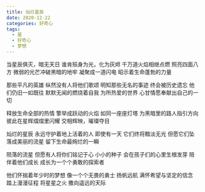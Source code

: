 ```yaml
---
title: 灿烂星辰
date: 2020-12-22
categories: 好奇心
tags:
  - 星
  - 好奇心
  - 梦想
---
```


当星辰俱灭，暗无天日
谁肯殒身为光，化为灰烬
千万道火焰相继点燃
照亮四面八方
微弱的光芒冲破黑暗的地牢
凝聚成一道闪电
昭示着生命蓬勃的力量
<!--more-->
那些平凡的英雄
纵然没有人将他们歌颂
明知那些无名的事迹
终会被历史遗忘
他们仍旧一如既往
默默无闻的燃烧着自我
为所热爱的世界
心甘情愿奉献出自己的一切

释放生命全部的热情
擎举成跃动的火焰
如同一座座灯塔
为黑暗里的路人指引方向
彼此在星辉熠熠里闪耀
交相辉映，璀璨夺目

灿烂的星辰
永远守护着地上活着的人
即使有一天
它们终将黯淡无光
但愿它们坠落成美丽的流星
留下生命最绚烂的一瞬

陨落的流星
但愿有人将你们铭记于心
小小的种子
会在孩子们的心里生根发芽
陪伴着他们成长​
成长为一个个勇敢的探索者

他们怀揣着年少时的梦想
像一个个无畏的勇士
扬帆远航
满怀希望与坚定的信念
踏上漫漫征程
将星星之火
撒向遥远的天际